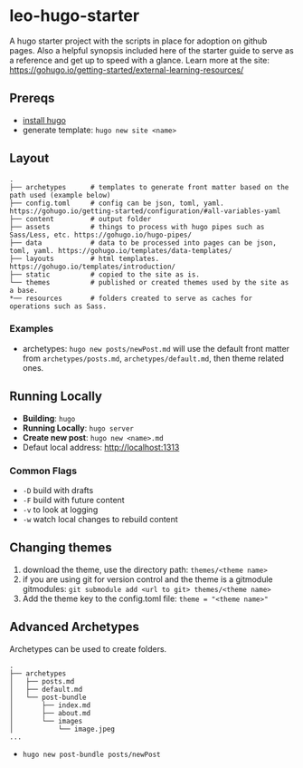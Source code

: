# leo-hugo-starter
A hugo starter project with the scripts in place for adoption on github pages. Also a helpful synopsis included here of the starter guide to serve as a reference and get up to speed with a glance.
Learn more at the site: https://gohugo.io/getting-started/external-learning-resources/

## Prereqs

- [install hugo](https://gohugo.io/getting-started/installing/)
- generate template: `hugo new site <name>`

## Layout

```
.
├── archetypes      # templates to generate front matter based on the path used (example below)
├── config.toml     # config can be json, toml, yaml. https://gohugo.io/getting-started/configuration/#all-variables-yaml
├── content         # output folder
├── assets          # things to process with hugo pipes such as Sass/Less, etc. https://gohugo.io/hugo-pipes/
├── data            # data to be processed into pages can be json, toml, yaml. https://gohugo.io/templates/data-templates/
├── layouts         # html templates. https://gohugo.io/templates/introduction/
├── static          # copied to the site as is.
└── themes          # published or created themes used by the site as a base.
*── resources       # folders created to serve as caches for operations such as Sass.

```

### Examples

- archetypes: `hugo new posts/newPost.md` will use the default front matter from `archetypes/posts.md`, `archetypes/default.md`, then theme related ones.

## Running Locally

- **Building**: `hugo`
- **Running Locally**: `hugo server`
- **Create new post**: `hugo new <name>.md`
- Defaut local address: [http://localhost:1313](http://localhost:1313/)

### Common Flags

- `-D` build with drafts
- `-F` build with future content
- `-v` to look at logging
- `-w` watch local changes to rebuild content

## Changing themes

1. download the theme, use the directory path: `themes/<theme name>`
2. if you are using git for version control and the theme is a gitmodule gitmodules: `git submodule add <url to git> themes/<theme name>`
3. Add the theme key to the config.toml file: `theme = "<theme name>"`

## Advanced Archetypes

Archetypes can be used to create folders.
```
.
├── archetypes
│   ├── posts.md
│   ├── default.md
│   └── post-bundle
│       ├── index.md
│       ├── about.md
│       └── images
│           └── image.jpeg
...
```

- `hugo new post-bundle posts/newPost`